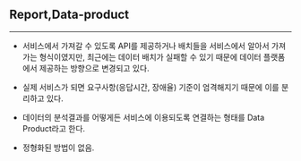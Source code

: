 ## Report,Data-product
---
- 서비스에서 가져갈 수 있도록 API를 제공하거나 배치들을 서비스에서 알아서 가져가는 형식이였지만, 최근에는 데이터 배치가 실패할 수 있기 때문에 데이터 플랫폼에서 제공하는 방향으로 변경되고 있다.
- 실제 서비스가 되면 요구사항(응답시간, 장애율) 기준이 엄격해지기 때문에 이를 분리하고 있다.

- 데이터의 분석결과를 어떻게든 서비스에 이용되도록 연결하는 형태를 Data Product라고 한다.
- 정형화된 방법이 없음.